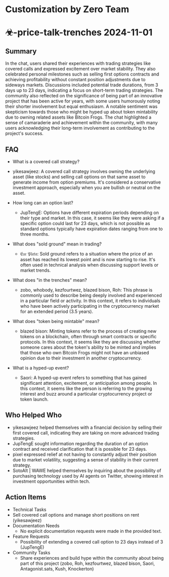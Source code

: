 # Customization by Zero Team

# ☣-price-talk-trenches 2024-11-01

## Summary
 In the chat, users shared their experiences with trading strategies like covered calls and expressed excitement over market stability. They also celebrated personal milestones such as selling first options contracts and achieving profitability without constant position adjustments due to sideways markets. Discussions included potential trade durations, from 3 days up to 23 days, indicating a focus on short-term trading strategies. The community also reflected on the significance of being part of an innovative project that has been active for years, with some users humorously noting their shorter involvement but equal enthusiasm. A notable sentiment was skepticism towards those who might be hyped up about token mintability due to owning related assets like Bitcoin Frogs. The chat highlighted a sense of camaraderie and achievement within the community, with many users acknowledging their long-term involvement as contributing to the project's success.

## FAQ
 - What is a covered call strategy?
  - yikesawjeez: A covered call strategy involves owning the underlying asset (like stocks) and selling call options on that same asset to generate income from option premiums. It's considered a conservative investment approach, especially when you are bullish or neutral on the asset.

- How long can an option last?
  - JupTengE: Options have different expiration periods depending on their type and market. In this case, it seems like they were asking if a specific option could last for 23 days, which is not possible as standard options typically have expiration dates ranging from one to three months.

- What does "sold ground" mean in trading?
  - 𝔈𝔵𝔢 𝔓𝔩𝔞𝔱𝔞: Sold ground refers to a situation where the price of an asset has reached its lowest point and is now starting to rise. It's often used in technical analysis when discussing support levels or market trends.

- What does "in the trenches" mean?
  - zobo, whobody, kezfourtwez, blazed bison, Roh: This phrase is commonly used to describe being deeply involved and experienced in a particular field or activity. In this context, it refers to individuals who have been actively participating in the cryptocurrency market for an extended period (3.5 years).

- What does "token being mintable" mean?
  - blazed bison: Minting tokens refer to the process of creating new tokens on a blockchain, often through smart contracts or specific protocols. In this context, it seems like they are discussing whether someone cares about the token's ability to be minted and implies that those who own Bitcoin Frogs might not have an unbiased opinion due to their investment in another cryptocurrency.

- What is a hyped-up event?
  - Saori: A hyped-up event refers to something that has gained significant attention, excitement, or anticipation among people. In this context, it seems like the person is referring to the growing interest and buzz around a particular cryptocurrency project or token launch.

## Who Helped Who
 - yikesawjeez helped themselves with a financial decision by selling their first covered call, indicating they are taking on more advanced trading strategies.
- JupTengE sought information regarding the duration of an option contract and received clarification that it is possible for 23 days.
- pixel expressed relief at not having to constantly adjust their position due to market volatility, suggesting a sense of stability in their current strategy.
- SotoAlt | WAWE helped themselves by inquiring about the possibility of purchasing technology used by AI agents on Twitter, showing interest in investment opportunities within tech.

## Action Items
 - Technical Tasks
  - Sell covered call options and manage short positions on rent (yikesawjeez)
- Documentation Needs
  - No explicit documentation requests were made in the provided text.
- Feature Requests
  - Possibility of extending a covered call option to 23 days instead of 3 (JupTengE)
- Community Tasks
  - Share experiences and build hype within the community about being part of this project (zobo, Roh, kezfourtwez, blazed bison, Saori, Antagonist.sats, Kush, Knockerton)

